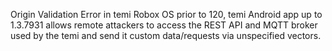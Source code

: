 Origin Validation Error in temi Robox OS prior to 120, temi Android app up to 1.3.7931 allows remote attackers to access the REST API and MQTT broker used by the temi and send it custom data/requests via unspecified vectors.